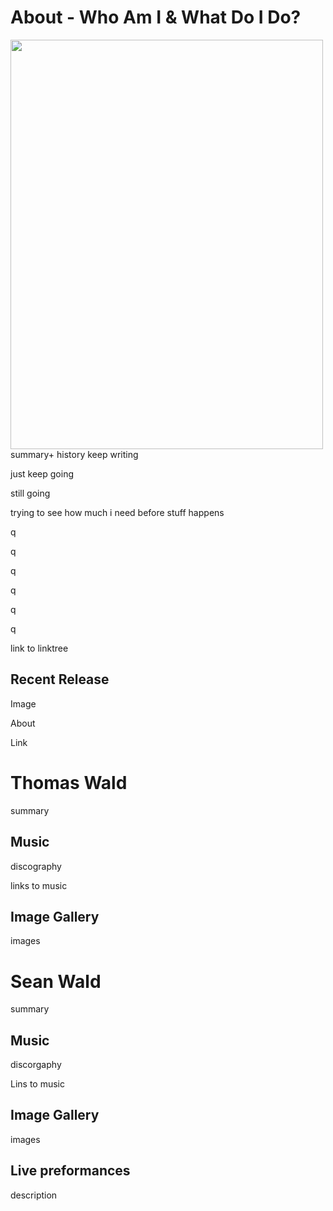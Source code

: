 # About - Who Am I & What Do I Do?
<img align="left" src="MusicMe.png" width="500" height="655">
summary+ history
keep writing

just keep going

still going

trying to see how much i need before stuff happens

q

q

q

q

q

q

link to linktree
## Recent Release
Image

About

Link
# Thomas Wald
summary
## Music
discography

links to music
## Image Gallery
images
# Sean Wald
summary
## Music
discorgaphy

Lins to music
## Image Gallery
images
## Live preformances
description
